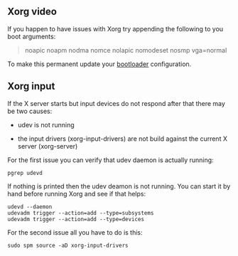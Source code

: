## Xorg video

If you happen to have issues with Xorg try appending the following to you boot
arguments:

> noapic noapm nodma nomce nolapic nomodeset nosmp vga=normal

To make this permanent update your [bootloader](bootloader.html) configuration.

## Xorg input

If the X server starts but input devices do not respond after that there may be
two causes:

- udev is not running

- the input drivers (xorg-input-drivers) are not build against the current X
server (xorg-server)

For the first issue you can verify that udev daemon is actually running:

    pgrep udevd

If nothing is printed then the udev deamon is not running. You can start it by
hand before running Xorg and see if that helps:

    udevd --daemon
    udevadm trigger --action=add --type=subsystems
    udevadm trigger --action=add --type=devices

For the second issue all you have to do is this:

    sudo spm source -aD xorg-input-drivers